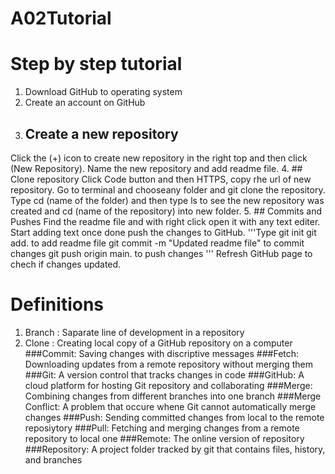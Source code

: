 # A02Tutorial
# Step by step tutorial
1. Download GitHub to operating system 
2. Create an account on GitHub
3. ## Create a new repository
Click the (+) icon to create new repository in the right top and then click (New Repository). Name the new repository and add readme file.
4. ## Clone repository
Click Code button and then HTTPS, copy rhe url of new repository. Go to terminal and chooseany folder and git clone the repository. 
Type cd (name of the folder) and then type ls to see the new repository was created and cd (name of the repository) into new folder.
5. ## Commits and Pushes
Find the readme file and with right click open it with any text editer.
Start adding text once done push the changes to GitHub. 
'''Type 
git init 
git add. to add readme file
git commit -m "Updated readme file" to commit changes
git push origin main. to push changes
'''
Refresh GitHub page to chech if changes updated.






# Definitions
1. Branch
: Saparate line of development in a repository
2. Clone
: Creating local copy of a GitHub repository on a computer
###Commit: Saving changes with discriptive messages
###Fetch: Downloading updates from a remote repository without merging them
###Git: A version control that tracks changes in code
###GitHub: A cloud platform for hosting Git repository and collaborating
###Merge: Combining changes from different branches into one branch
###Merge Conflict: A problem that occure whene Git cannot automatically merge changes
###Push: Sending committed changes from local to the remote reposiytory 
###Pull: Fetching and merging changes from a remote repository to local one
###Remote: The online version of repository
###Repository: A project folder tracked by git that contains files, history, and branches
